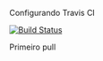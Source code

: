 Configurando Travis CI

[![Build Status](https://app.travis-ci.com/Jaycmarques/dgdevpro.svg?token=zwQd9SkxGK3h49xMNr38&branch=master)](https://app.travis-ci.com/Jaycmarques/dgdevpro)

Primeiro pull 


